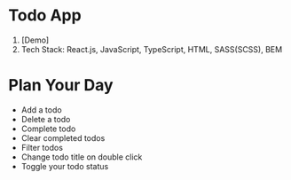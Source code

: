 # Todo App
1. [Demo]
2. Tech Stack: React.js, JavaScript, TypeScript, HTML, SASS(SCSS), BEM

# Plan Your Day
- Add a todo
- Delete a todo
- Complete todo
- Clear completed todos
- Filter todos
- Change todo title on double click
- Toggle your todo status
